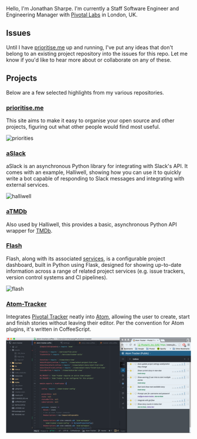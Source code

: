 Hello, I'm Jonathan Sharpe. I'm currently a Staff Software Engineer and Engineering Manager with [Pivotal Labs] in London, UK.

## Issues

Until I have [prioritise.me] up and running, I've put any ideas that don't belong to an existing project repository into the issues for this repo. Let me know if you'd like to hear more about or collaborate on any of these.

## Projects

Below are a few selected highlights from my various repositories.

### [prioritise.me]

This site aims to make it easy to organise your open source and other projects, figuring out what other people would find most useful.

![priorities](https://cloud.githubusercontent.com/assets/785939/15587710/5a3845f4-2382-11e6-8609-556c69c99463.png)

### [aSlack]

aSlack is an asynchronous Python library for integrating with Slack's API. It comes with an example, Halliwell, showing how you can use it to quickly write a bot capable of responding to Slack messages and integrating with external services.

![halliwell](https://cloud.githubusercontent.com/assets/785939/15587428/189925ce-2381-11e6-8707-b8865559617e.png)

### [aTMDb]

Also used by Halliwell, this provides a basic, asynchronous Python API wrapper for [TMDb].

### [Flash]

Flash, along with its associated [services], is a configurable project dashboard, built in Python using Flask, designed for showing up-to-date information across a range of related project services (e.g. issue trackers, version control systems and CI pipelines).

![flash](https://cloud.githubusercontent.com/assets/785939/15275624/96c99814-1ac8-11e6-8249-2bfdb9963788.png)

### [Atom-Tracker]

Integrates [Pivotal Tracker] neatly into [Atom], allowing the user to create, start and finish stories without leaving their editor. Per the convention for Atom plugins, it's written in CoffeeScript.

![Creating a story](https://github.com/textbook/atom-tracker/blob/master/resources/create-todo.gif?raw=true)

  [aSlack]: https://github.com/textbook/aslack
  [aTMDb]: https://github.com/textbook/atmdb
  [Atom]: https://atom.io/
  [Atom-Tracker]: https://github.com/textbook/atom-tracker
  [Flash]: https://github.com/textbook/flash
  [Pivotal Labs]: http://pivotal.io/labs
  [Pivotal Tracker]: https://www.pivotaltracker.com/
  [prioritise.me]: https://github.com/textbook/prioritise-me
  [services]: https://github.com/textbook/flash_services
  [TMDb]: https://www.themoviedb.org/
